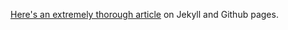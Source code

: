 [Here's an extremely thorough article](http://www.smashingmagazine.com/2014/08/01/build-blog-jekyll-github-pages/) on Jekyll and Github pages.
